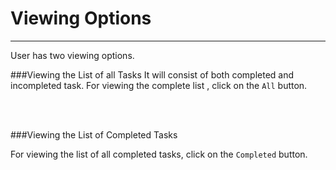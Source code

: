 # Viewing Options


---


User has two viewing options.


###Viewing the List of all Tasks
It will consist of both completed and incompleted task.
For viewing the complete list , click on the `All` button.
<br/>
<br/>
 
 <br/>


###Viewing the List of Completed Tasks

For viewing the list of all completed tasks, click on the `Completed` button.
<br/>

  